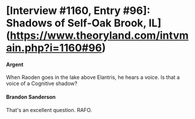 # [Interview #1160, Entry #96]: Shadows of Self-Oak Brook, IL](https://www.theoryland.com/intvmain.php?i=1160#96)

#### Argent

When Raoden goes in the lake above Elantris, he hears a voice. Is that a voice of a Cognitive shadow?

#### Brandon Sanderson

That's an excellent question. RAFO.

